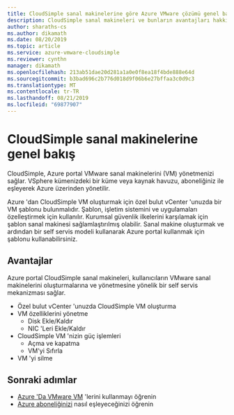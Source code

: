 ```yaml
---
title: CloudSimple sanal makinelerine göre Azure VMware çözümü genel bakış
description: CloudSimple sanal makineleri ve bunların avantajları hakkında bilgi edinin.
author: sharaths-cs
ms.author: dikamath
ms.date: 08/20/2019
ms.topic: article
ms.service: azure-vmware-cloudsimple
ms.reviewer: cynthn
manager: dikamath
ms.openlocfilehash: 213ab51dae20d281a1a0e0f8ea18f4bde888e64d
ms.sourcegitcommit: b3bad696c2b776d018d9f06b6e27bffaa3c0d9c3
ms.translationtype: MT
ms.contentlocale: tr-TR
ms.lasthandoff: 08/21/2019
ms.locfileid: "69877907"
---
```

# <a name="cloudsimple-virtual-machines-overview"></a>CloudSimple sanal makinelerine genel bakış

CloudSimple, Azure portal VMware sanal makinelerini (VM) yönetmenizi sağlar.  VSphere kümenizdeki bir küme veya kaynak havuzu, aboneliğiniz ile eşleyerek Azure üzerinden yönetilir.

Azure 'dan CloudSimple VM oluşturmak için özel bulut vCenter 'unuzda bir VM şablonu bulunmalıdır.  Şablon, işletim sistemini ve uygulamaları özelleştirmek için kullanılır.  Kurumsal güvenlik ilkelerini karşılamak için şablon sanal makinesi sağlamlaştırılmış olabilir.  Sanal makine oluşturmak ve ardından bir self servis modeli kullanarak Azure portal kullanmak için şablonu kullanabilirsiniz.

## <a name="benefits"></a>Avantajlar

Azure portal CloudSimple sanal makineleri, kullanıcıların VMware sanal makinelerini oluşturmalarına ve yönetmesine yönelik bir self servis mekanizması sağlar.

* Özel bulut vCenter 'unuzda CloudSimple VM oluşturma
* VM özelliklerini yönetme
  * Disk Ekle/Kaldır
  * NIC 'Leri Ekle/Kaldır
* CloudSimple VM 'nizin güç işlemleri
  * Açma ve kapatma
  * VM'yi Sıfırla
* VM 'yi silme

## <a name="next-steps"></a>Sonraki adımlar

* [Azure 'Da VMware VM](quickstart-create-vmware-virtual-machine.md) 'lerini kullanmayı öğrenin
* [Azure aboneliğinizi](azure-subscription-mapping.md) nasıl eşleyeceğinizi öğrenin
